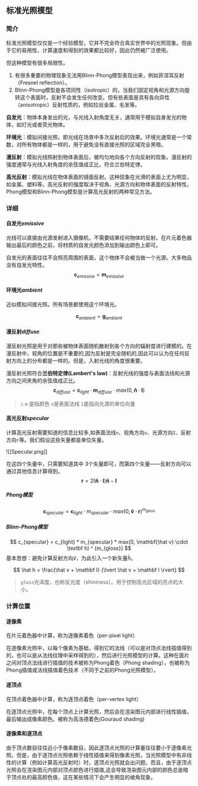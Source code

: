 ## 标准光照模型

### 简介

标准光照模型仅仅是一个经验模型，它并不完全符合真实世界中的光照现象。但由于它的易用性、计算速度和得到的效果都比较好，因此仍然被广泛使用。

但这种模型有很多局限性。

1. 有很多重要的物理现象无法用Blinn-Phong模型表现出来，例如菲涅耳反射（Fresnel reflection）。
2. Blinn-Phong模型是各项同性（isotropic）的，当我们固定视角和光源方向旋转这个表面时，反射不会发生任何改变。但有些表面是具有各向异性（anisotropic）反射性质的，例如拉丝金属、毛发等。

**自发光**：物体本身发出的光，与光线入射角度无关，通常用于模拟自身发光的物体，如灯光或者荧光物体。

**环境光**：模拟间接光照，即光线在场景中多次反射后的效果。环境光通常是一个常数，对所有物体都是一样的，用于避免没有直接光照的区域完全黑暗。

**漫反射**：模拟光线照射到物体表面后，被均匀地向各个方向反射的现象。漫反射的强度通常与光线入射角度的余弦值成正比，符合兰伯特定律。

**高光反射**：模拟光线在物体表面的镜面反射。这种现象在光滑的表面上尤为明显，如金属、塑料等。高光反射的强度取决于视角、光源方向和物体表面的反射特性。Phong模型和Blinn-Phong模型是计算高光反射的两种常见方法。

### 详细

#### 自发光*emissive*

光线可以直接由光源发射进入摄像机，不需要结果任何物体的反射。在片元着色器输出最后的颜色之前，将材质的自发光颜色添加到输出颜色上即可。

自发光的表面往往不会照亮周围的表面，这个物体不会被当做一个光源。大多物品没有自发光特性。
$$
\mathbf c_{emissive} = \mathbf m_{emissive}
$$
#### 环境光*ambient*

近似模拟间接光照。所有场景都使用这个环境光。

$$
\mathbf c_{ambient} = \mathbf g_{ambient}
$$
#### 漫反射*diffuse*

漫反射光照是用于对那些被物体表面随机散射到各个方向的辐射度进行建模的。在漫反射中，视角的位置是不重要的,因为反射是完全随机的,因此可以认为在任何反射方向上的分布都是一样的。但是，入射光线的角度很重要。

漫反射光照符合**兰伯特定律(Lambert's law)**：反射光线的强度与表面法线和光源方向之间夹角的余弦值成正比。
$$ 
\mathbf c_{diffuse} = \mathbf c_{light} \cdot \mathbf m_{diffuse} \cdot max(0, \mathbf{\hat{n}} \cdot \mathbf I)
$$
> `c` `m` 是指颜色
> `n`是表面法线
> `I`是指向光源的单位向量
#### 高光反射*specular*

计算高光反射需要知道的信息比较多,如表面法线`n`、视角方向`v`、光源方向`I`、反射方向`r`等。我们假设这些矢量都是单位矢量。

![[Specular.png]]

在这四个矢量中，只需要知道其中 3个矢量即可，而第四个矢量——反射方向可以通过其他信息计算得到。
$$
\mathbf r = 2 (\mathbf{\hat n} \cdot \mathbf I) \mathbf{\hat n} - \mathbf I
$$
##### Phong模型
$$
\mathbf c_{specular} = \mathbf c_{light} \cdot m_{specular} \cdot max(0, \mathbf{\hat v} \cdot \mathbf r) ^ {m_{gloss}}
$$
##### Blinn-Phong模型

$$
c_{specular} = c_{light} * m_{specular} * max(0, \mathbf{\hat v} \cdot \textbf h) ^ {m_{gloss}}
$$
基本思想：避免计算反射方向$\hat v$，为此引入一个新矢量$\hat  h$。

$$
\hat h = \frac{\hat v + \mathbf I} {\lvert \hat v + \mathbf I \rvert} 
$$

> `gloss`光泽度，也称反光度（shininess）。用于控制高光区域的亮点的大小。

### 计算位置

#### 逐像素

在片元着色器中计算，称为逐像素着色（per-pixel light）

在逐像素光照中，以每个像素为基础，得到它的法线（可以是对顶点法线插值得到的，也可以是从法线纹理中采样得到的），然后进行光照模型的计算。这种在面片之间对顶点法线进行插值的技术被称为Phong着色（Phong shading），也被称为Phong插值或法线插值着色技术（不同于之前的Phong光照模型）。
#### 逐顶点

在顶点着色器中计算，称为逐顶点着色（per-vertex light）

在逐顶点光照中，在每个顶点上计算光照，然后会在渲染图元内部进行线性插值，最后输出成像素颜色。被称为高洛德着色(Gouraud shading)

#### 逐像素和逐顶点

由于顶点数目往往远小于像素数目，因此逐顶点光照的计算量往往要小于逐像素光照。但是，由于逐顶点光照依赖于线性插值来得到像素光照，当光照模型中有非线性的计算（例如计算高光反射时）时，逐顶点光照就会出问题。而且，由于逐顶点光照会在渲染图元内部对顶点颜色进行插值,这会导致渲染图元内部的颜色总是暗于顶点处的最高颜色值，这在某些情况下会产生明显的棱角现象。